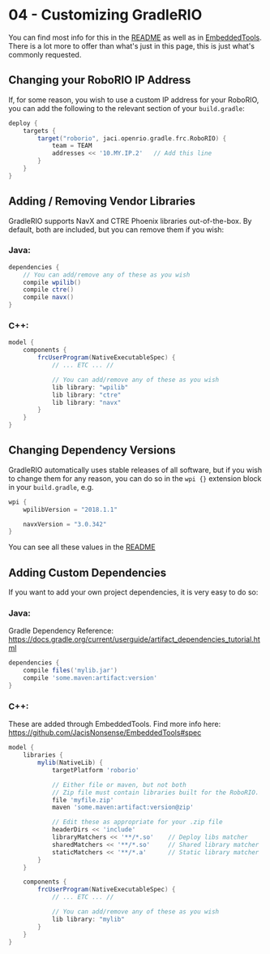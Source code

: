 04 - Customizing GradleRIO
====

You can find most info for this in the [README](https://github.com/Open-RIO/GradleRIO#full-spec) as well as in [EmbeddedTools](https://github.com/JacisNonsense/EmbeddedTools#spec). There is a lot more to offer than what's just in this page, this is just what's commonly requested.

## Changing your RoboRIO IP Address
If, for some reason, you wish to use a custom IP address for your RoboRIO, you can add the following to the relevant section of your `build.gradle`:

```gradle
deploy {
    targets {
        target("roborio", jaci.openrio.gradle.frc.RoboRIO) {
            team = TEAM
            addresses << '10.MY.IP.2'   // Add this line
        }
    }
}
```

## Adding / Removing Vendor Libraries
GradleRIO supports NavX and CTRE Phoenix libraries out-of-the-box. By default, both are included, but you can remove them if you wish:

### Java:
```gradle
dependencies {
    // You can add/remove any of these as you wish
    compile wpilib()
    compile ctre()
    compile navx()
}
```

### C++:
```gradle
model {
    components {
        frcUserProgram(NativeExecutableSpec) {
            // ... ETC ... //

            // You can add/remove any of these as you wish
            lib library: "wpilib"
            lib library: "ctre"
            lib library: "navx"
        }
    }
}
```

## Changing Dependency Versions
GradleRIO automatically uses stable releases of all software, but if you wish to change them for any reason, you can do so in the `wpi {}` extension block in your `build.gradle`, e.g.
```gradle
wpi {
    wpilibVersion = "2018.1.1"

    navxVersion = "3.0.342"
}
```

You can see all these values in the [README](https://github.com/Open-RIO/GradleRIO#full-spec)

## Adding Custom Dependencies
If you want to add your own project dependencies, it is very easy to do so:

### Java:
Gradle Dependency Reference: https://docs.gradle.org/current/userguide/artifact_dependencies_tutorial.html
```gradle
dependencies {
    compile files('mylib.jar')
    compile 'some.maven:artifact:version'
}
```

### C++:
These are added through EmbeddedTools. Find more info here: https://github.com/JacisNonsense/EmbeddedTools#spec
```gradle
model {
    libraries {
        mylib(NativeLib) {
            targetPlatform 'roborio'

            // Either file or maven, but not both
            // Zip file must contain libraries built for the RoboRIO.
            file 'myfile.zip'
            maven 'some.maven:artifact:version@zip'

            // Edit these as appropriate for your .zip file
            headerDirs << 'include'
            libraryMatchers << '**/*.so'    // Deploy libs matcher
            sharedMatchers << '**/*.so'     // Shared library matcher
            staticMatchers << '**/*.a'      // Static library matcher
        }
    }

    components {
        frcUserProgram(NativeExecutableSpec) {
            // ... ETC ... //

            // You can add/remove any of these as you wish
            lib library: "mylib"
        }
    }
}
```
